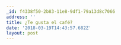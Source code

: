 ```yaml
---
_id: f4338f50-2b83-11e8-9df1-79a13d8c7066
address: ''
title: ¿Te gusta el café?
date: '2018-03-19T14:43:57.682Z'
layout: post
---
```

 
